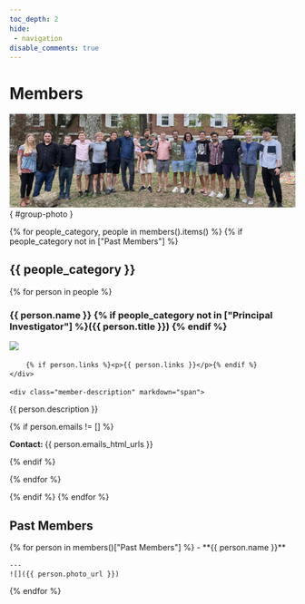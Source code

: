```yaml
---
toc_depth: 2
hide:
 - navigation
disable_comments: true
---
```


# Members

![](assets/images/group_photo_2.png){ #group-photo }

{% for people_category, people in members().items() %}
{% if people_category not in ["Past Members"] %}
## {{ people_category }}

{% for person in people %}

### {{ person.name }} {% if people_category not in ["Principal Investigator"] %}({{ person.title }}) {% endif %}

<div class="member-container">
    <div class="member-photo">
        <img src="{{ person.photo_url }}">

        {% if person.links %}<p>{{ person.links }}</p>{% endif %}
    </div>

    <div class="member-description" markdown="span">
<p>{{ person.description }}</p>

{% if person.emails != [] %}
<p><strong>Contact: </strong>{{ person.emails_html_urls }}</p>
{% endif %}
    </div>
</div>

{% endfor %}

{% endif %}
{% endfor %}

## Past Members

<div class="past-member-grid grid" markdown>
{% for person in members()["Past Members"] %}
-  **{{ person.name }}**

    ---
    ![]({{ person.photo_url }})

{% endfor %}
</div>
